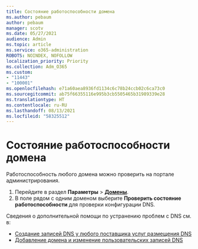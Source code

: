 ```yaml
---
title: Состояние работоспособности домена
ms.author: pebaum
author: pebaum
manager: scotv
ms.date: 05/27/2021
audience: Admin
ms.topic: article
ms.service: o365-administration
ROBOTS: NOINDEX, NOFOLLOW
localization_priority: Priority
ms.collection: Adm_O365
ms.custom:
- "11443"
- "100001"
ms.openlocfilehash: e71a60aea8936fd1134c6c78b24ccb02c6ca73c0
ms.sourcegitcommit: ab75f66355116e995b3cb5505465b31989339e28
ms.translationtype: HT
ms.contentlocale: ru-RU
ms.lasthandoff: 08/13/2021
ms.locfileid: "58325512"
---
```

# <a name="domain-health-status"></a>Состояние работоспособности домена

Работоспособность любого домена можно проверить на портале администрирования.

1. Перейдите в раздел **Параметры** > [**Домены**](https://portal.microsoft.com/Adminportal/Home?ref=/Domains).
1. В поле рядом с одним доменом выберите **Проверить состояние работоспособности** для проверки конфигурации DNS.

Сведения о дополнительной помощи по устранению проблем с DNS см. в:

- [Создание записей DNS у любого поставщика услуг размещения DNS](https://docs.microsoft.com/microsoft-365/admin/get-help-with-domains/create-dns-records-at-any-dns-hosting-provider)
- [Добавление домена и изменение пользовательских записей DNS](https://docs.microsoft.com/microsoft-365/admin/setup/add-domain)